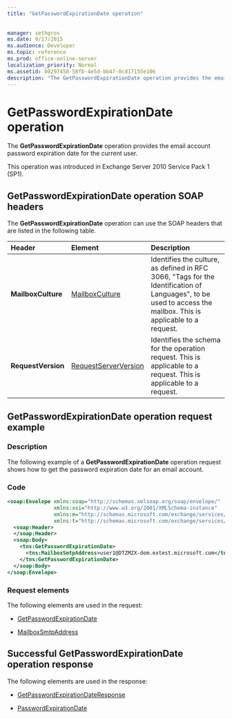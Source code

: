 ```yaml
---
title: "GetPasswordExpirationDate operation"
 
 
manager: sethgros
ms.date: 9/17/2015
ms.audience: Developer
ms.topic: reference
ms.prod: office-online-server
localization_priority: Normal
ms.assetid: b0297458-58fb-4e5d-bb47-0cd17155e106
description: "The GetPasswordExpirationDate operation provides the email account password expiration date for the current user."
---
```


# GetPasswordExpirationDate operation

The **GetPasswordExpirationDate** operation provides the email account password expiration date for the current user. 
  
This operation was introduced in Exchange Server 2010 Service Pack 1 (SP1).
  
## GetPasswordExpirationDate operation SOAP headers

The **GetPasswordExpirationDate** operation can use the SOAP headers that are listed in the following table. 
  
|**Header**|**Element**|**Description**|
|:-----|:-----|:-----|
|**MailboxCulture** <br/> |[MailboxCulture](mailboxculture.md) <br/> |Identifies the culture, as defined in RFC 3066, "Tags for the Identification of Languages", to be used to access the mailbox. This is applicable to a request.  <br/> |
|**RequestVersion** <br/> |[RequestServerVersion](requestserverversion.md) <br/> |Identifies the schema for the operation request. This is applicable to a request. This is applicable to a request.  <br/> |
   
## GetPasswordExpirationDate operation request example

### Description

The following example of a **GetPasswordExpirationDate** operation request shows how to get the password expiration date for an email account. 
  
### Code

```XML
<soap:Envelope xmlns:soap="http://schemas.xmlsoap.org/soap/envelope/"
               xmlns:xsi="http://www.w3.org/2001/XMLSchema-instance"
               xmlns:m="http://schemas.microsoft.com/exchange/services/2006/messages"
               xmlns:t="http://schemas.microsoft.com/exchange/services/2006/types">
  <soap:Header>
  </soap:Header>
  <soap:Body>
    <tns:GetPasswordExpirationDate>
      <tns:MailboxSmtpAddress>user1@DTZMZX-dom.extest.microsoft.com</tns:MailboxSmtpAddress>
    </tns:GetPasswordExpirationDate>
  </soap:Body>
</soap:Envelope>

```

### Request elements

The following elements are used in the request:
  
- [GetPasswordExpirationDate](getpasswordexpirationdate.md)
    
- [MailboxSmtpAddress](mailboxsmtpaddress.md)
    
## Successful GetPasswordExpirationDate operation response

The following elements are used in the response:
  
- [GetPasswordExpirationDateResponse](getpasswordexpirationdateresponse.md)
    
- [PasswordExpirationDate](passwordexpirationdate.md)
    

